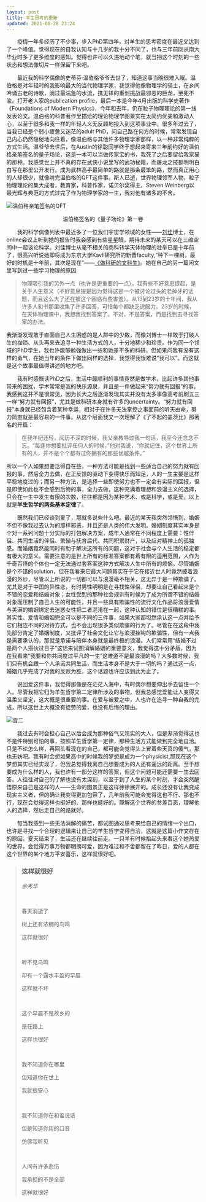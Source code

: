 ```yaml
---
layout: post
title: 羊生思考的更新
updated: 2021-08-28 23:24
---
```


&emsp;&emsp;疫情一年多经历了不少事，步入PhD第四年，对羊生的思考密度在最近又达到了一个峰值。觉得现在的自我认知与十几岁的我十分不同了，也与三年前刚从南大毕业时多了更多维度的感知。觉得也许可以久违地动个笔，就当把这个时刻的一些状态和想法像切片一样保留下来吧。

&emsp;&emsp;最近我的科学偶像的史蒂芬·温伯格爷爷去世了，知道这事当晚很难入眠。温伯格是对年轻时的我影响最大的当代物理学家，我觉得他像物理学的骑士，在乡间吟诵古老的诗歌，淌过最湍急的水流，携无锋的重剑挑战最邪恶的巨龙，至死不渝。打开老人家的publication profile，最后一本是今年4月出版的科学史著作《Foundations of Modern Physics》，今年和去年，仍在粒子物理理论的第一线发表论文。温伯格的科普著作里描绘的理论物理学图景实在太简约优美和激动人心，以至于很多和我一样的年轻人义无反顾地投入到这项事业中。很多年过去了，当我已经是个弱小疲惫又迷茫的adult PhD，问自己路在何方的时候，常常发现自己内心仍然隐秘地向往着，像温伯格与其他许多物理学家那样，以一种非常纯粹的方式生活。温爷爷去世后，在Austin的徐聪同学终于想起来寄来三年前约好的温伯格亲笔签名的量子场论，这是一本可以当做传家宝的书，我死了之后要留给我家猫的那种。我感觉世上并不真的存在武侠小说里写的武功秘籍，而屠龙之技都明明白白写在那里公开发行。成为武林高手最简单的路就是那条最笨的路，然而真正用心的人却很少，就像啃完温伯格的QFT这件事。斯人已逝，世界物理领军人物，粒子物理理论的集大成者，教育家，科普作家，诺贝尔奖得主，Steven Weinberg以最光辉与典范的方式过完了作为物理学家的一生，我对他有诸多的不舍。

![温伯格亲笔签名的QFT](/assets/img/qft.jpg)
<center>温伯格签名的《量子场论》第一卷</center>

&emsp;&emsp;我的科学偶像列表中最近多了一位我们宇宙学领域的女性——[刘佳](https://liuxx479.github.io)博士，在online会议上听到她的报告时我会感到有些星星眼，期待未来的某天可以在三维空间中一起谈论科学。刘佳博士从毫不相关的商科转学天体物理的壮举已是十年前了，很高兴听说她即将成为东京大学Kavli研究所的新晋faculty,“种下一棵树，最好的时机是十年前，其次是现在”——<a target="_blank" href="https://mp.weixin.qq.com/s/Yki8pehyj36S8Iw19pf_Og" >《做科研的文科生》</a>。她在自己的另一篇闲文里写到过一些学习物理的原因:
>物理吸引我的另外一点（也许是更重要的一点），我有些不好意思提起，是关于人生意义（不好意思提是因为觉得这是一个被讨论过头的老掉牙的话题，而且这么大了还在被这个困惑有些害羞）。从13到23岁的十年间，我从许多人和书那里收集了许多回答，可惜每个都缺乏说服力。23岁的时候，在天体物理课中，我想我找到答案了。不对，不是答案，而是找到去寻找答案的办法。

我渐渐发现敢于直面自己人生困惑的是人群中的少数，而像刘博士一样敢于打破人生的枷锁、从头再来去追寻一种生活方式的人，十分地稀少和珍贵。作为同一个领域的PhD学生，我也许能够勉强做出一些和她差不多的科研，但如果问我有没有这样的勇气，在她当年的条件下做出同样的选择，我觉得我很难说“我可以”。而这就是这个故事最值得讲述的地方吧。

&emsp;&emsp;我有时感慨读PhD之后，生活中最顺利的事情竟然是做学术，比起许多其他事带来的困扰，学术常常是我的快乐源泉，并且是一件做起来“努力就有回报”的事。我感到这并不是很常见，因为长大之后逐渐发现其实并没有太多事像高考前刷五三一样“努力就有回报”，尤其是做科研本身就有许多的uncertainty。“努力就有回报”本身就已经包含着某种幸运，相对于在许多无法掌控之事面前的听天由命，努力简直就是最容易的一件事。从这个层面我又一次理解了《了不起的盖茨比》那著名的开篇：
>在我年纪还轻，阅历不深的时候，我父亲教导过我一句话，我至今还念念不忘。“每逢你想要批评任何人的时候，”他对我说，“你就记住，这个世界上所有的人，并不是个个都有过你拥有的那些优越条件。”

所以一个人如果想要活得自在些，一种方法可能是找到一些适合自己的努力就有回报的事，然后全力去做，在正反馈的驱动下变得快乐而知足，人的一生主要是这样平稳地度过的；而另一种方法，是选择一些即使努力也不一定会有实际的回报，但是即使如此也不会感到后悔的事，全力去做，这种充满着理想和浪漫主义的选择，只会在一生中发生有限的次数，往往都是因为某种艺术、或是科学，或是爱。以上就是**羊生哲学的两条基本定律**了。

&emsp;&emsp;既然我们已经谈到爱了，那就多说些什么吧。最近的某天我突然领悟到，婚姻不但不像我过去认为的那样邪恶，并且还是人类的伟大发明。婚姻制度其实本身是个对一系列问题十分实际的打包解决方案，成年人通常在不同程度上需要：性伴侣、共同生活的伴侣、繁殖与抚育后代、共同积累财产，以及应对精神上的孤独感。而婚姻竟然能同时有助于解决这所有的问题，这对于社会与个人生活的稳定都有极大的意义。需要注意的是世上所有的标准答案都有着有限的适用范围，人作为千奇百怪的个体也一定无法通过套答案这种方式解决人生中所有的烦恼。尽管婚姻是个不错的solution，但在我看来它最大问题其实在于它在接近世人时竟然披着浪漫的外纱，尽管以上所说的一切都可以与浪漫毫不相关，这无异于是一种欺骗了。尤其是对于中国的异性恋，有时男性明明是在寻找性伴侣，却要让自己看起来是个不错的恋爱和结婚对象；女性受到的那种社会规训有时候为了成为所谓不错的结婚对象而压制了自己人生的可能性，并且一些具有欺骗性的流行文化作品将浪漫爱情与美满的婚姻绑定去迷惑女性把二者混淆在一起，这种认知的错位是很糟糕的事。其实性、爱情和婚姻完全可以是不同的三件事，如果大家都坦然承认这一点并给予它们相应不同的对待方式，也不会出现很多类似欺骗的行为了。尽管在在这段中我先部分肯定了婚姻制度，又批评了社会文化让它与浪漫挂钩的欺骗性，但有一点我是需要承认的，那就是承诺与陪伴本身就是最终极的浪漫。人们常常用“结婚不过是两个人搭伙过日子”这话来试图消解婚姻的重要意义，我觉得这十分矛盾，因为在我看来“我要和你共同度过平凡的一生”这难道不是最浪漫的吗？大多数时候，我们只有机会跟一个人承诺共同生活，而生活本身不是大于一切的吗？通过这一点，婚姻几乎完成了对我的反败为胜，这个话题也许应该到此为止了。

&emsp;&emsp;说回爱这件事，我觉得那像是在茫茫人海中，有时偶尔想要伸出手去留住一个人。尽管我把它归为羊生哲学第二定律所涉及的事物，但我总感觉爱能让人变得又温柔又坚定，这大概是很重要的事。在爱与被爱之中，人也许在追寻一种自我的完成，所以这世上大概没有徒劳的爱，也没有后悔的理由。

![宫二](/assets/img/gonger.jpg)

&emsp;&emsp;我过去有时会担心自己以后会成为那种俗气又现实的大人，但是渐渐觉得这也不是件特别可怕的事，按照羊生哲学第一定律，那种生活方式能做到完全地自洽。只是不论怎么样，再回头看现在的自己，都可能会觉得头上冒着些天真的傻气，那也无妨吧。我有时会想如果高中的时候我的梦想是成为一个physicist,那现在这个梦想其实已经实现了，但我总觉得我离自己想要成为的人还有遥远的距离。至于想要成为什么样的人，我也许有一部分这样的答案，但这个问题可能还需要一生去回答。人往往对自己的了解也没有太深刻，以至于到了人生的某个时刻，才会突然醒悟原来自己是这样的人——生命的图景正是这样徐徐展开的。成长还没有让我变成现实主义者，但的确让我变得更加包容了，几年前我可能会觉得这也不行、那也不行，现在会觉得这样也挺好的、那样也挺好的。理解这个世界的参差百态，理解他人的选择，然后走自己的路就好。

&emsp;&emsp;每当我感到一些无法消解的痛苦，都试图通过思考来给自己的情绪一个出口，也许是寻找一个合理的逻辑来让自己的羊生哲学变得自洽，这就是这篇小作文存在的原因。夏天结束了，生活还在继续往前走。一只羊有时候抬起头来看这个她热爱的世界，会觉得万事万物都明朗可爱，因为难过和不舍都留在了昨日，爱的人都在这个世界的某个地方平安喜乐，这样就很好吧。


> ### 这样就很好
>
> *余秀华*
>
> &nbsp;
>
> 春天消逝了
>
> 树上还有浓稠的鸟鸣
>
> 这样就很好
>
> &nbsp;
>
> 听不见鸟鸣
>
> 却有一个露水丰盈的早晨
>
> 这样就不坏
>
> &nbsp;
>
> 这个早晨不是故乡的
>
> 是在路上
>
> 这样也很好
>
> &nbsp;
>
> 我不知道你在哪里
>
> 但知道你在世上
>
> 我就很安心
>
> &nbsp;
>
> 我不知道你在和谁说话
>
> 但是知道你用的口音
>
> 仿佛我听见
>
> &nbsp;
>
> 人间有许多悲伤
>
> 我承担的不是全部
>
> 这样就很好






